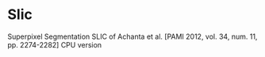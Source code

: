 # Slic
Superpixel Segmentation SLIC of Achanta et al. [PAMI 2012, vol. 34, num. 11, pp. 2274-2282] 
CPU version


